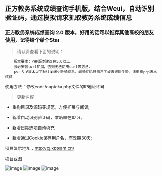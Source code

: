 ## 正方教务系统成绩查询手机版，结合Weui，自动识别验证码，通过模拟请求抓取教务系统成绩信息

### 正方教务系统成绩查询 2.0 版本，好用的话可以推荐其他高校的朋友使用，记得给个给个Star

>请认真查看下面的说明：

        版本要求：PHP版本建议在5.6以上，
        务必安装curl扩展，否则无法使用curl等方法，
        ps：5.6版本以下默认关闭失败验证码，如验证码显示不了或者识别失败，请更换php版本试试

使用方法：修改code/captcha.php文件的IP地址即可

>更新内容

* 重构目录及源码等规范，方便扩展与阅读;

* 新增自动识别验证码，准确率在87%;

* 新增日期选项自动填充

* 新增通过Cookie保存用户名，有效期30天;

项目演示地址：http://cj.kbteam.cn/

项目截图

![image](https://github.com/kbdxbt/cj/raw/master/image/1.png)
![image](https://github.com/kbdxbt/cj/raw/master/image/2.png)
![image](https://github.com/kbdxbt/cj/raw/master/image/3.png)

